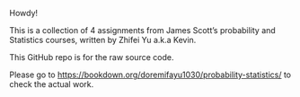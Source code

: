 Howdy! 

This is a collection of 4 assignments from James Scott’s probability and Statistics courses, written by Zhifei Yu a.k.a Kevin.

This GitHub repo is for the raw source code.

Please go to https://bookdown.org/doremifayu1030/probability-statistics/ to check the actual work. 

